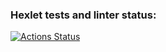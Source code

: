 ### Hexlet tests and linter status:
[![Actions Status](https://github.com/DmitryShatRom/qa-engineer-project-84/actions/workflows/hexlet-check.yml/badge.svg)](https://github.com/DmitryShatRom/qa-engineer-project-84/actions)